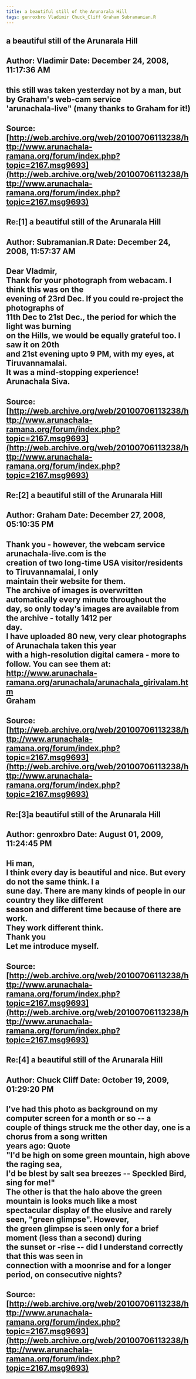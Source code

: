 ```yaml
--- 
title: a beautiful still of the Arunarala Hill   
tags: genroxbro Vladimir Chuck_Cliff Graham Subramanian.R  
---  
```

## a beautiful still of the Arunarala Hill  
Author: Vladimir            Date: December 24, 2008, 11:17:36 AM  
---  
this still was taken yesterday not by a man, but by Graham's web-cam service  
'arunachala-live" (many thanks to Graham for it!)
 ---  
Source:[http://web.archive.org/web/20100706113238/http://www.arunachala-ramana.org/forum/index.php?topic=2167.msg9693](http://web.archive.org/web/20100706113238/http://www.arunachala-ramana.org/forum/index.php?topic=2167.msg9693)   
---  

## Re:[1] a beautiful still of the Arunarala Hill  
Author: Subramanian.R       Date: December 24, 2008, 11:57:37 AM  
---  
Dear Vladmir,   
Thank for your photograph from webacam. I think this was on the   
evening of 23rd Dec. If you could re-project the photographs of   
11th Dec to 21st Dec., the period for which the light was burning   
on the Hills, we would be equally grateful too. I saw it on 20th   
and 21st evening upto 9 PM, with my eyes, at Tiruvannamalai.   
It was a mind-stopping experience!   
Arunachala Siva.
 ---  
Source:[http://web.archive.org/web/20100706113238/http://www.arunachala-ramana.org/forum/index.php?topic=2167.msg9693](http://web.archive.org/web/20100706113238/http://www.arunachala-ramana.org/forum/index.php?topic=2167.msg9693)   
---  

## Re:[2] a beautiful still of the Arunarala Hill  
Author: Graham              Date: December 27, 2008, 05:10:35 PM  
---  
Thank you - however, the webcam service **arunachala-live.com** is the  
creation of two long-time USA visitor/residents to Tiruvannamalai, I only  
maintain their website for them.   
The archive of images is overwritten automatically every minute throughout the  
day, so only today's images are available from the archive - totally 1412 per  
day.   
I have uploaded 80 new, very clear photographs of Arunachala taken this year  
with a high-resolution digital camera - more to follow. You can see them at: http://www.arunachala-ramana.org/arunachala/arunachala_girivalam.htm   
Graham
 ---  
Source:[http://web.archive.org/web/20100706113238/http://www.arunachala-ramana.org/forum/index.php?topic=2167.msg9693](http://web.archive.org/web/20100706113238/http://www.arunachala-ramana.org/forum/index.php?topic=2167.msg9693)   
---  

## Re:[3]a beautiful still of the Arunarala Hill  
Author: genroxbro           Date: August 01, 2009, 11:24:45 PM  
---  
Hi man,   
 I think every day is beautiful and nice. But every do not the same think. I a  
sune day. There are many kinds of people in our country they like different  
season and different time because of there are work.   
They work different think.   
 Thank you   
Let me introduce myself.
 ---  
Source:[http://web.archive.org/web/20100706113238/http://www.arunachala-ramana.org/forum/index.php?topic=2167.msg9693](http://web.archive.org/web/20100706113238/http://www.arunachala-ramana.org/forum/index.php?topic=2167.msg9693)   
---  

## Re:[4] a beautiful still of the Arunarala Hill  
Author: Chuck Cliff         Date: October 19, 2009, 01:29:20 PM  
---  
I've had this photo as background on my computer screen for a month or so -- a  
couple of things struck me the other day, one is a chorus from a song written  
years ago: Quote  
"I'd be high on some green mountain, high above the raging sea,   
I'd be blest by salt sea breezes -- Speckled Bird, sing for me!"  
The other is that the halo above the green mountain is looks much like a most  
spectacular display of the elusive and rarely seen, "green glimpse". However,  
the green glimpse is seen only for a brief moment (less than a second) during  
the sunset or -rise -- did I understand correctly that this was seen in  
connection with a moonrise and for a longer period, on consecutive nights?
 ---  
Source:[http://web.archive.org/web/20100706113238/http://www.arunachala-ramana.org/forum/index.php?topic=2167.msg9693](http://web.archive.org/web/20100706113238/http://www.arunachala-ramana.org/forum/index.php?topic=2167.msg9693)   
---  


